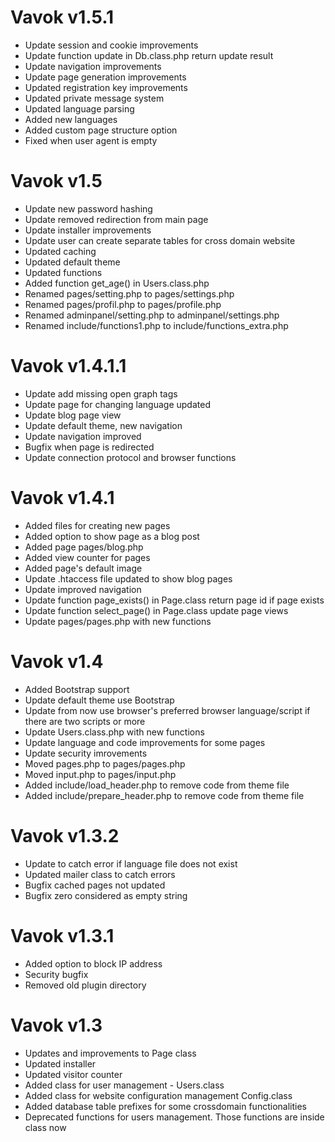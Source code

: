# Vavok v1.5.1
- Update session and cookie improvements
- Update function update in Db.class.php return update result
- Update navigation improvements
- Update page generation improvements
- Updated registration key improvements
- Updated private message system
- Updated language parsing
- Added new languages
- Added custom page structure option
- Fixed when user agent is empty



# Vavok v1.5
- Update new password hashing
- Update removed redirection from main page
- Update installer improvements
- Update user can create separate tables for cross domain website
- Updated caching
- Updated default theme
- Updated functions
- Added function get_age() in Users.class.php
- Renamed pages/setting.php to pages/settings.php
- Renamed pages/profil.php to pages/profile.php
- Renamed adminpanel/setting.php to adminpanel/settings.php
- Renamed include/functions1.php to include/functions_extra.php



# Vavok v1.4.1.1
- Update add missing open graph tags
- Update page for changing language updated
- Update blog page view
- Update default theme, new navigation
- Update navigation improved
- Bugfix when page is redirected
- Update connection protocol and browser functions



# Vavok v1.4.1
- Added files for creating new pages
- Added option to show page as a blog post
- Added page pages/blog.php
- Added view counter for pages
- Added page's default image
- Update .htaccess file updated to show blog pages
- Update improved navigation
- Update function page_exists() in Page.class return page id if page exists
- Update function select_page() in Page.class update page views
- Update pages/pages.php with new functions



# Vavok v1.4

- Added Bootstrap support
- Update default theme use Bootstrap
- Update from now use browser's preferred browser language/script if there are two scripts or more
- Update Users.class.php with new functions
- Update language and code improvements for some pages
- Update security imrovements
- Moved pages.php to pages/pages.php
- Moved input.php to pages/input.php
- Added include/load_header.php to remove code from theme file
- Added include/prepare_header.php to remove code from theme file



# Vavok v1.3.2

- Update to catch error if language file does not exist
- Updated mailer class to catch errors
- Bugfix cached pages not updated
- Bugfix zero considered as empty string



# Vavok v1.3.1

- Added option to block IP address
- Security bugfix
- Removed old plugin directory



# Vavok v1.3

- Updates and improvements to Page class
- Updated installer
- Updated visitor counter
- Added class for user management - Users.class
- Added class for website configuration management Config.class
- Added database table prefixes for some crossdomain functionalities
- Deprecated functions for users management. Those functions are inside class now
